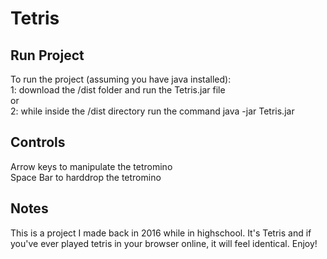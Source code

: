 # Tetris
## Run Project
To run the project (assuming you have java installed):  
1: download the /dist folder and run the Tetris.jar file  
or  
2: while inside the /dist directory run the command java -jar Tetris.jar  

## Controls
Arrow keys to manipulate the tetromino  
Space Bar to harddrop the tetromino  

## Notes
This is a project I made back in 2016 while in highschool. It's Tetris and if you've ever played tetris in your browser online, it will feel identical. Enjoy!
